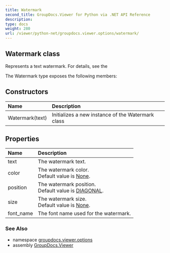 ```yaml
---
title: Watermark
second_title: GroupDocs.Viewer for Python via .NET API Reference
description: 
type: docs
weight: 280
url: /viewer/python-net/groupdocs.viewer.options/watermark/
---
```


## Watermark class

Represents a text watermark. For details, see the

The Watermark type exposes the following members:
## Constructors
| Name | Description |
| :- | :- |
|Watermark(text)|Initializes a new instance of the Watermark class|
## Properties
| Name | Description |
| :- | :- |
|text|The watermark text.|
|color|The watermark color.<br/>            Default value is [None](/viewer/python-net/groupdocs.viewer.drawing.rgb24color.knowncolors/csslevel1/).|
|position|The watermark position.<br/>            Default value is [DIAGONAL](/viewer/python-net/groupdocs.viewer.options/position/).|
|size|The watermark size.<br/>            Default value is [None](/viewer/python-net/groupdocs.viewer.options/size/).|
|font_name|The font name used for the watermark.|

### See Also

* namespace [groupdocs.viewer.options](/viewer/python-net/groupdocs.viewer.options/)
* assembly [GroupDocs.Viewer](/viewer/python-net/)

